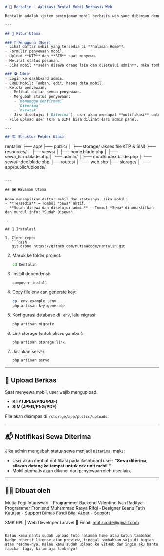 

```markdown
# 🚗 Rentalin - Aplikasi Rental Mobil Berbasis Web

Rentalin adalah sistem peminjaman mobil berbasis web yang dibangun dengan Laravel. Aplikasi ini memungkinkan pengguna untuk menyewa mobil dan admin untuk mengelola data mobil, penyewaan, serta memverifikasi status sewa. Sistem juga dilengkapi fitur upload dokumen penting seperti KTP dan SIM.

---

## 🧰 Fitur Utama

### 👤 Pengguna (User)
- Lihat daftar mobil yang tersedia di **halaman Home**.
- Formulir penyewaan mobil.
- Upload **KTP** dan **SIM** saat menyewa.
- Melihat status pesanan.
- Jika mobil **sudah disewa orang lain dan disetujui admin**, maka tombol sewa **dikunci** dan muncul info "Mobil sudah disewa".

### 🛠️ Admin
- Login ke dashboard admin.
- CRUD Mobil: Tambah, edit, hapus data mobil.
- Kelola penyewaan:
  - Melihat daftar semua penyewaan.
  - Mengubah status penyewaan:
    - `Menunggu Konfirmasi`
    - `Diterima`
    - `Ditolak`
  - Jika disetujui (`Diterima`), user akan mendapat **notifikasi** untuk datang ke tempat dan memeriksa unit mobil.
- File upload user (KTP & SIM) bisa dilihat dari admin panel.

---

## 🏗️ Struktur Folder Utama

```

rentalin/
├── app/
├── public/
│   ├── storage/ (akses file KTP & SIM)
├── resources/
│   ├── views/
│       ├── home.blade.php
│       ├── sewa\_form.blade.php
│       └── admin/
│           ├── mobil/index.blade.php
│           └── sewa/index.blade.php
├── routes/
│   └── web.php
├── storage/
│   └── app/public/uploads/

````

---

## 🖼️ Halaman Utama

Home menampilkan daftar mobil dan statusnya. Jika mobil:
- **Tersedia** → Tombol *Sewa* aktif.
- **Sudah disewa dan disetujui admin** → Tombol *Sewa* dinonaktifkan dan muncul info: "Sudah Disewa".

---

## 📂 Instalasi

1. Clone repo:
   ```bash
   git clone https://github.com/Mutiaacode/Rentalin.git
````

2. Masuk ke folder project:

   ```bash
   cd Rentalin
   ```

3. Install dependensi:

   ```bash
   composer install
   ```

4. Copy file env dan generate key:

   ```bash
   cp .env.example .env
   php artisan key:generate
   ```

5. Konfigurasi database di `.env`, lalu migrasi:

   ```bash
   php artisan migrate
   ```

6. Link storage (untuk akses gambar):

   ```bash
   php artisan storage:link
   ```

7. Jalankan server:

   ```bash
   php artisan serve
   ```

---

## 📸 Upload Berkas

Saat menyewa mobil, user wajib mengupload:

* **KTP (JPEG/PNG/PDF)**
* **SIM (JPEG/PNG/PDF)**

File akan disimpan di `/storage/app/public/uploads`.

---

## 📬 Notifikasi Sewa Diterima

Jika admin mengubah status sewa menjadi `Diterima`, maka:

* User akan melihat notifikasi pada dashboard user: **"Sewa diterima, silakan datang ke tempat untuk cek unit mobil."**
* Mobil otomatis akan dikunci dari penyewaan oleh user lain.

---

## 👩‍💻 Dibuat oleh

Mutia Pegi Intanswari - Programmer Backend
Valentino Ivan Raditya - Programmer Frontend
Muhammad Rasya Rifqi - Designer
Keanu Fatih Kautsar - Support
Dimas Fandi Bilal Akbar - Support

SMK RPL | Web Developer Laravel
📧 Email: [mutiacode@gmail.com](mailto:mutiacode@gmail.com)


```

Kalau kamu nanti sudah upload foto halaman home atau butuh tambahan badge seperti license atau preview, tinggal tambahkan saja di bagian atas readme-nya. Kalau kamu sudah upload ke GitHub dan ingin aku bantu rapikan lagi, kirim aja link-nya!
```
